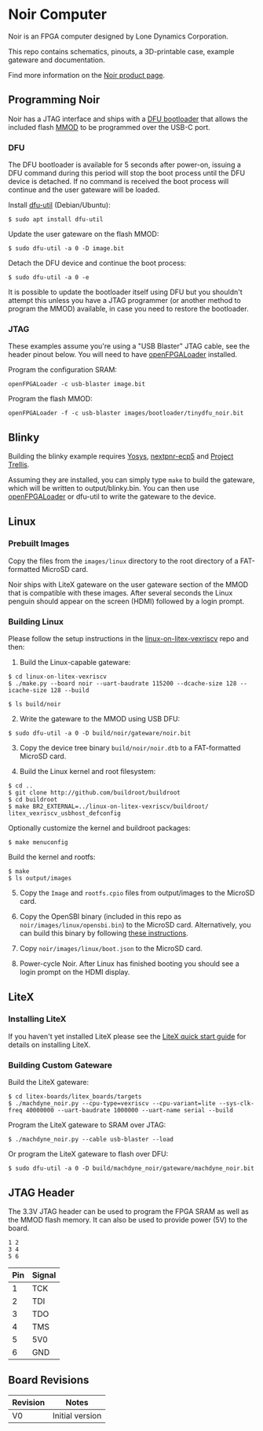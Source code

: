# Noir Computer

Noir is an FPGA computer designed by Lone Dynamics Corporation.

This repo contains schematics, pinouts, a 3D-printable case, example gateware and documentation.

Find more information on the [Noir product page](https://machdyne.com/product/noir-computer/).

## Programming Noir

Noir has a JTAG interface and ships with a [DFU bootloader](https://github.com/machdyne/tinydfu-bootloader) that allows the included flash [MMOD](https://machdyne.com/product/mmod) to be programmed over the USB-C port.

### DFU

The DFU bootloader is available for 5 seconds after power-on, issuing a DFU command during this period will stop the boot process until the DFU device is detached. If no command is received the boot process will continue and the user gateware will be loaded.

Install [dfu-util](http://dfu-util.sourceforge.net) (Debian/Ubuntu):

```
$ sudo apt install dfu-util
```

Update the user gateware on the flash MMOD:

```
$ sudo dfu-util -a 0 -D image.bit
```

Detach the DFU device and continue the boot process:

```
$ sudo dfu-util -a 0 -e
```

It is possible to update the bootloader itself using DFU but you shouldn't attempt this unless you have a JTAG programmer (or another method to program the MMOD) available, in case you need to restore the bootloader.

### JTAG

These examples assume you're using a "USB Blaster" JTAG cable, see the header pinout below. You will need to have [openFPGALoader](https://github.com/trabucayre/openFPGALoader) installed.

Program the configuration SRAM:

```
openFPGALoader -c usb-blaster image.bit
```

Program the flash MMOD:

```
openFPGALoader -f -c usb-blaster images/bootloader/tinydfu_noir.bit
```

## Blinky 

Building the blinky example requires [Yosys](https://github.com/YosysHQ/yosys), [nextpnr-ecp5](https://github.com/YosysHQ/nextpnr) and [Project Trellis](https://github.com/YosysHQ/prjtrellis).

Assuming they are installed, you can simply type `make` to build the gateware, which will be written to output/blinky.bin. You can then use [openFPGALoader](https://github.com/trabucayre/openFPGALoader) or dfu-util to write the gateware to the device.

## Linux

### Prebuilt Images

Copy the files from the `images/linux` directory to the root directory of a FAT-formatted MicroSD card.

Noir ships with LiteX gateware on the user gateware section of the MMOD that is compatible with these images. After several seconds the Linux penguin should appear on the screen (HDMI) followed by a login prompt.

### Building Linux

Please follow the setup instructions in the [linux-on-litex-vexriscv](https://github.com/litex-hub/linux-on-litex-vexriscv) repo and then:

1. Build the Linux-capable gateware:

```
$ cd linux-on-litex-vexriscv
$ ./make.py --board noir --uart-baudrate 115200 --dcache-size 128 --icache-size 128 --build

$ ls build/noir
```

2. Write the gateware to the MMOD using USB DFU:

```
$ sudo dfu-util -a 0 -D build/noir/gateware/noir.bit
```

3. Copy the device tree binary `build/noir/noir.dtb` to a FAT-formatted MicroSD card.

4. Build the Linux kernel and root filesystem:

```
$ cd ..
$ git clone http://github.com/buildroot/buildroot
$ cd buildroot
$ make BR2_EXTERNAL=../linux-on-litex-vexriscv/buildroot/ litex_vexriscv_usbhost_defconfig
```

Optionally customize the kernel and buildroot packages:

```
$ make menuconfig
```

Build the kernel and rootfs:

```
$ make
$ ls output/images
```

5. Copy the `Image` and `rootfs.cpio` files from output/images to the MicroSD card.

6. Copy the OpenSBI binary (included in this repo as `noir/images/linux/opensbi.bin`) to the MicroSD card. Alternatively, you can build this binary by following [these instructions](https://github.com/litex-hub/linux-on-litex-vexriscv#-generating-the-opensbi-binary-optional).

7. Copy `noir/images/linux/boot.json` to the MicroSD card.

8. Power-cycle Noir. After Linux has finished booting you should see a login prompt on the HDMI display.

## LiteX

### Installing LiteX

If you haven't yet installed LiteX please see the [LiteX quick start guide](https://github.com/enjoy-digital/litex#quick-start-guide) for details on installing LiteX.

### Building Custom Gateware

Build the LiteX gateware:

```
$ cd litex-boards/litex_boards/targets
$ ./machdyne_noir.py --cpu-type=vexriscv --cpu-variant=lite --sys-clk-freq 40000000 --uart-baudrate 1000000 --uart-name serial --build
```

Program the LiteX gateware to SRAM over JTAG:

```
$ ./machdyne_noir.py --cable usb-blaster --load
```

Or program the LiteX gateware to flash over DFU:

```
$ sudo dfu-util -a 0 -D build/machdyne_noir/gateware/machdyne_noir.bit
```

## JTAG Header

The 3.3V JTAG header can be used to program the FPGA SRAM as well as the MMOD flash memory. It can also be used to provide power (5V) to the board.

```
1 2
3 4
5 6
```

| Pin | Signal |
| --- | ------ |
| 1 | TCK |
| 2 | TDI |
| 3 | TDO |
| 4 | TMS |
| 5 | 5V0 |
| 6 | GND |

## Board Revisions

| Revision | Notes |
| -------- | ----- |
| V0 | Initial version |
